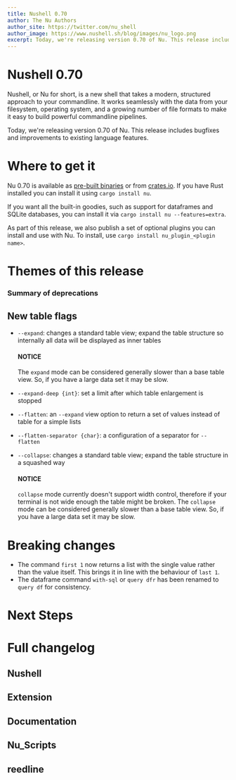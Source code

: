 ```yaml
---
title: Nushell 0.70
author: The Nu Authors
author_site: https://twitter.com/nu_shell
author_image: https://www.nushell.sh/blog/images/nu_logo.png
excerpt: Today, we're releasing version 0.70 of Nu. This release includes bugfixes and improvements to existing languages.
---
```


# Nushell 0.70

Nushell, or Nu for short, is a new shell that takes a modern, structured approach to your commandline. It works seamlessly with the data from your filesystem, operating system, and a growing number of file formats to make it easy to build powerful commandline pipelines.

Today, we're releasing version 0.70 of Nu. This release includes bugfixes and improvements to existing language features.
<!-- more -->

# Where to get it

Nu 0.70 is available as [pre-built binaries](https://github.com/nushell/nushell/releases/tag/0.70.0) or from [crates.io](https://crates.io/crates/nu). If you have Rust installed you can install it using `cargo install nu`.

If you want all the built-in goodies, such as support for dataframes and SQLite databases, you can install it via `cargo install nu --features=extra`.

As part of this release, we also publish a set of optional plugins you can install and use with Nu. To install, use `cargo install nu_plugin_<plugin name>`.

# Themes of this release


### Summary of deprecations


## New table flags

 -  `--expand`: changes a standard table view; expand the table structure so internally all data will be displayed as inner tables
    
    #### **NOTICE**
    The `expand` mode can be considered generally slower than a base table view.
    So, if you have a large data set it may be slow.
    
 -  `--expand-deep {int}`: set a limit after which table enlargement is stopped
 -  `--flatten`: an `--expand` view option to return a set of values instead of table for a simple lists
 -  `--flatten-separator {char}`: a configuration of a separator for `--flatten`
 -  `--collapse`: changes a standard table view; expand the table structure in a squashed way
    
    #### **NOTICE**
    `collapse` mode currently doesn't support width control, therefore if your terminal is not wide enough the table might be broken.
    The `collapse` mode can be considered generally slower than a base table view.
    So, if you have a large data set it may be slow.


# Breaking changes

- The command `first 1` now returns a list with the single value rather than the value itself. This brings it in line with the behaviour of `last 1`.
- The dataframe command `with-sql` or `query dfr` has been renamed to `query df` for consistency.

# Next Steps

# Full changelog

## Nushell


## Extension


## Documentation


## Nu_Scripts

## reedline

